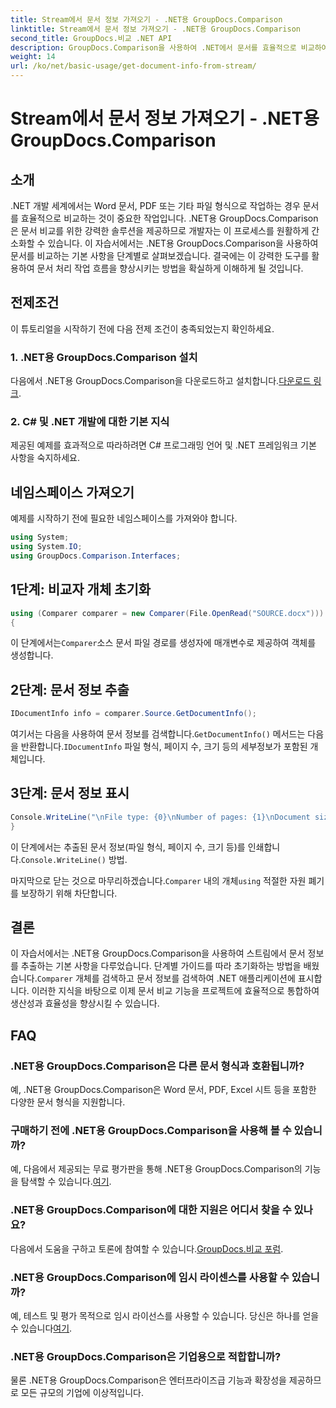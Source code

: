 ```yaml
---
title: Stream에서 문서 정보 가져오기 - .NET용 GroupDocs.Comparison
linktitle: Stream에서 문서 정보 가져오기 - .NET용 GroupDocs.Comparison
second_title: GroupDocs.비교 .NET API
description: GroupDocs.Comparison을 사용하여 .NET에서 문서를 효율적으로 비교하여 문서 처리 워크플로를 원활하게 향상시키는 방법을 알아보세요.
weight: 14
url: /ko/net/basic-usage/get-document-info-from-stream/
---
```


# Stream에서 문서 정보 가져오기 - .NET용 GroupDocs.Comparison

## 소개
.NET 개발 세계에서는 Word 문서, PDF 또는 기타 파일 형식으로 작업하는 경우 문서를 효율적으로 비교하는 것이 중요한 작업입니다. .NET용 GroupDocs.Comparison은 문서 비교를 위한 강력한 솔루션을 제공하므로 개발자는 이 프로세스를 원활하게 간소화할 수 있습니다. 이 자습서에서는 .NET용 GroupDocs.Comparison을 사용하여 문서를 비교하는 기본 사항을 단계별로 살펴보겠습니다. 결국에는 이 강력한 도구를 활용하여 문서 처리 작업 흐름을 향상시키는 방법을 확실하게 이해하게 될 것입니다.
## 전제조건
이 튜토리얼을 시작하기 전에 다음 전제 조건이 충족되었는지 확인하세요.
### 1. .NET용 GroupDocs.Comparison 설치
 다음에서 .NET용 GroupDocs.Comparison을 다운로드하고 설치합니다.[다운로드 링크](https://releases.groupdocs.com/comparison/net/).
### 2. C# 및 .NET 개발에 대한 기본 지식
제공된 예제를 효과적으로 따라하려면 C# 프로그래밍 언어 및 .NET 프레임워크 기본 사항을 숙지하세요.

## 네임스페이스 가져오기
예제를 시작하기 전에 필요한 네임스페이스를 가져와야 합니다.
```csharp
using System;
using System.IO;
using GroupDocs.Comparison.Interfaces;
```

## 1단계: 비교자 개체 초기화
```csharp
using (Comparer comparer = new Comparer(File.OpenRead("SOURCE.docx")))
{
```
 이 단계에서는`Comparer`소스 문서 파일 경로를 생성자에 매개변수로 제공하여 객체를 생성합니다.
## 2단계: 문서 정보 추출
```csharp
IDocumentInfo info = comparer.Source.GetDocumentInfo();
```
 여기서는 다음을 사용하여 문서 정보를 검색합니다.`GetDocumentInfo()` 메서드는 다음을 반환합니다.`IDocumentInfo` 파일 형식, 페이지 수, 크기 등의 세부정보가 포함된 개체입니다.
## 3단계: 문서 정보 표시
```csharp
Console.WriteLine("\nFile type: {0}\nNumber of pages: {1}\nDocument size: {2} bytes", info.FileType, info.PageCount, info.Size);
}
```
 이 단계에서는 추출된 문서 정보(파일 형식, 페이지 수, 크기 등)를 인쇄합니다.`Console.WriteLine()` 방법.

 마지막으로 닫는 것으로 마무리하겠습니다.`Comparer` 내의 개체`using` 적절한 자원 폐기를 보장하기 위해 차단합니다.

## 결론
 이 자습서에서는 .NET용 GroupDocs.Comparison을 사용하여 스트림에서 문서 정보를 추출하는 기본 사항을 다루었습니다. 단계별 가이드를 따라 초기화하는 방법을 배웠습니다.`Comparer` 개체를 검색하고 문서 정보를 검색하여 .NET 애플리케이션에 표시합니다. 이러한 지식을 바탕으로 이제 문서 비교 기능을 프로젝트에 효율적으로 통합하여 생산성과 효율성을 향상시킬 수 있습니다.
## FAQ
### .NET용 GroupDocs.Comparison은 다른 문서 형식과 호환됩니까?
예, .NET용 GroupDocs.Comparison은 Word 문서, PDF, Excel 시트 등을 포함한 다양한 문서 형식을 지원합니다.
### 구매하기 전에 .NET용 GroupDocs.Comparison을 사용해 볼 수 있습니까?
 예, 다음에서 제공되는 무료 평가판을 통해 .NET용 GroupDocs.Comparison의 기능을 탐색할 수 있습니다.[여기](https://releases.groupdocs.com/).
### .NET용 GroupDocs.Comparison에 대한 지원은 어디서 찾을 수 있나요?
 다음에서 도움을 구하고 토론에 참여할 수 있습니다.[GroupDocs.비교 포럼](https://forum.groupdocs.com/c/comparison/12).
### .NET용 GroupDocs.Comparison에 임시 라이센스를 사용할 수 있습니까?
 예, 테스트 및 평가 목적으로 임시 라이선스를 사용할 수 있습니다. 당신은 하나를 얻을 수 있습니다[여기](https://purchase.groupdocs.com/temporary-license/).
### .NET용 GroupDocs.Comparison은 기업용으로 적합합니까?
물론 .NET용 GroupDocs.Comparison은 엔터프라이즈급 기능과 확장성을 제공하므로 모든 규모의 기업에 이상적입니다.
